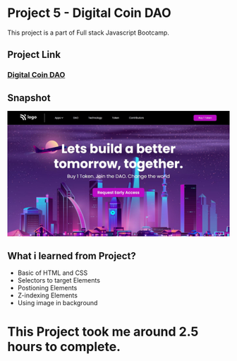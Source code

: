 # Project 5 - Digital Coin DAO
This project is a part of Full stack Javascript Bootcamp.

## Project Link
### [Digital Coin DAO](https://digital-coin.netlify.app/)

## Snapshot

![Project 5 - Digital Coin DAO](./snapshot/project%205%20Digital%20Coin%20DAO.JPG)


## What i learned from Project?
- Basic of HTML and CSS
- Selectors to target Elements
- Postioning Elements
- Z-indexing Elements
- Using image in background

# This Project took me around 2.5 hours to complete.